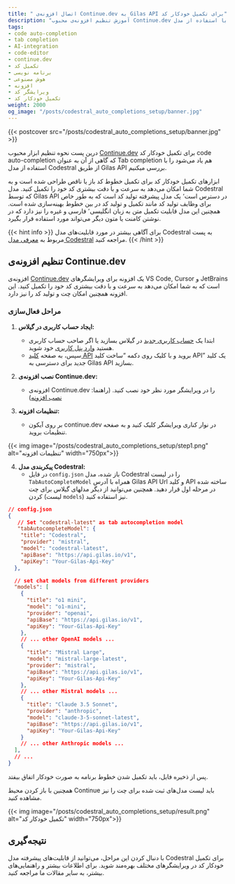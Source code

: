 ```yaml
---
title: " اتصال افزونه‌ی Continue.dev به Gilas API برای تکمیل خودکار کد"
description: "آموزش تنظیم افزونه‌ی محبوب Continue.dev برای تکمیل خودکار کد در با استفاده از مدل Codestral و از طریق Gilas API."
tags:
- code auto-completion
- tab completion
- AI-integration
- code-editor
- continue.dev
- تکمیل کد
- برنامه نویسی
- هوش مصنوعی
- افزونه
- ویرایشگر کد
- تکمیل خودکار کد
weight: 2000
og_image: "/posts/codestral_auto_completions_setup/banner.jpg"
---
```


{{< postcover src="/posts/codestral_auto_completions_setup/banner.jpg" >}}

درین پست نحوه تنظیم ابزار محبوب [Continue.dev](https://www.continue.dev/) برای تکمیل خودکار کد code auto-completion که گاهی از آن به عنوان Tab completion هم یاد می‌شود را با استفاده از مدل Codestral از طریق Gilas API بررسی میکنیم.

ابزارهای تکمیل خودکار کد برای تکمیل خطوط کد باز یا ناقص طراحی شده است و به شما امکان می‌دهد به سرعت و با دقت بیشتری کد خود را تکمیل کنید. مدل Codestral که توسط Gilas API در دسترس است٬ یک مدل پیشرفته تولید کد است که به طور خاص برای وظایف تولید کد مانند تکمیل و تولید کد در بین خطوط بهینه‌سازی شده است.
همچنین این مدل قابلیت تکمیل متن به زبان انگلیسی٬ فارسی و غیره را نیز دارد که در نوشتن کامنت یا متون دیگر می‌تواند مورد استفاده قرار بگیرد.

{{< hint info >}}
برای آگاهی بیشتر در مورد قابلیت‌های مدل Codestral به پست مربوط به [معرفی مدل Codestral](/posts/introduction_to_codestral) مراجعه کنید.
{{< /hint >}} 


## تنظیم افزونه‌ی Continue.dev

افزونه‌ی [Continue.dev](https://www.continue.dev/) یک افزونه برای ویرایشگرهای VS Code, Cursor و JetBrains است که به شما امکان می‌دهد به سرعت و با دقت بیشتری کد خود را تکمیل کنید. این افزونه همچنین امکان چت و تولید کد را نیز دارد.

### مراحل فعال‌سازی

1. **ایجاد حساب کاربری در گیلاس:**
   - ابتدا یک [حساب کاربری جدید](https://dashboard.gilas.io) در گیلاس بسازید یا اگر صاحب حساب کاربری هستید [وارد پنل کاربری](https://dashboard.gilas.io) خود شوید.
   - سپس، به صفحه [کلید API](https://dashboard.gilas.io/apiKey) بروید و با کلیک روی دکمه “ساخت کلید API” یک کلید جدید برای دسترسی به Gilas API بسازید.

2. **نصب افزونه‌ی Continue.dev:**
   - افزونه‌ی Continue.dev را در ویرایشگر مورد نظر خود نصب کنید. (راهنما: [نصب افزونه](https://docs.continue.dev/getting-started/install))

3. **تنظیمات افزونه:**
   - بر روی آیکون continue.dev در نوار کناری ویرایشگر کلیک کنید و به صفحه تنظیمات بروید.

{{< img image="/posts/codestral_auto_completions_setup/step1.png" alt="تنظیمات افزونه" width="750px">}}

4. **پیکربندی مدل Codestral:**
   - در فایل `config.json` باز شده، مدل Codestral را در لیست `TabAutoCompleteModel` همراه با آدرس Gilas API Url و کلید API ساخته شده در مرحله اول قرار دهید. همچنین می‌توانید از دیگر مدلهای گیلاس برای چت کردن (لیست `models`) نیز استفاده کنید.

```json
// config.json
{
   // Set "codestral-latest" as tab autocompletion model
   "tabAutocompleteModel": {
    "title": "Codestral",
    "provider": "mistral",
    "model": "codestral-latest",
    "apiBase": "https://api.gilas.io/v1",
    "apiKey": "Your-Gilas-Api-Key"
  },

  // set chat models from different providers
  "models": [
    {
      "title": "o1 mini",
      "model": "o1-mini",
      "provider": "openai",
      "apiBase": "https://api.gilas.io/v1",
      "apiKey": "Your-Gilas-Api-Key"
    },
    // ... other OpenAI models ...
    {
      "title": "Mistral Large",
      "model": "mistral-large-latest",
      "provider": "mistral",
      "apiBase": "https://api.gilas.io/v1",
      "apiKey": "Your-Gilas-Api-Key"
    },
    // ... other Mistral models ...
    {
      "title": "Claude 3.5 Sonnet",
      "provider": "anthropic",
      "model": "claude-3-5-sonnet-latest",
      "apiBase": "https://api.gilas.io/v1",
      "apiKey": "Your-Gilas-Api-Key"
    }
    // ... other Anthropic models ...
  ],
  // ...
}
```

پس از ذخیره فایل، باید تکمیل شدن خطوط برنامه به صورت خودکار اتفاق بیفتد.

همچنین با باز کردن محیط Continue باید لیست مدل‌های ثبت شده برای چت را نیز مشاهده کنید.

{{< img image="/posts/codestral_auto_completions_setup/result.png" alt="تکمیل خودکار کد" width="750px">}}

## نتیجه‌گیری

با دنبال کردن این مراحل، می‌توانید از قابلیت‌های پیشرفته مدل Codestral برای تکمیل خودکار کد در ویرایشگرهای مختلف بهره‌مند شوید. برای اطلاعات بیشتر و راهنمایی‌های بیشتر، به سایر مقالات ما مراجعه کنید.
